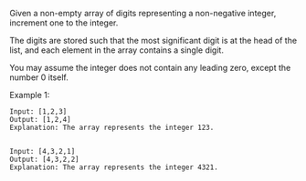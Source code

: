Given a non-empty array of digits representing a non-negative integer, increment one to the integer.

The digits are stored such that the most significant digit is at the head of the list, and each element in the array contains a single digit.

You may assume the integer does not contain any leading zero, except the number 0 itself.

Example 1:

````
Input: [1,2,3]
Output: [1,2,4]
Explanation: The array represents the integer 123.


Input: [4,3,2,1]
Output: [4,3,2,2]
Explanation: The array represents the integer 4321.
````
